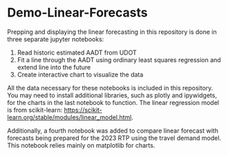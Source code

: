 # Demo-Linear-Forecasts

Prepping and displaying the linear forecasting in this repository is done in three separate jupyter notebooks:

1. Read historic estimated AADT from UDOT
2. Fit a line through the AADT using ordinary least squares regression and extend line into the future
3. Create interactive chart to visualize the data

All the data necessary for these notebooks is included in this repository. You may need to install additional libraries, such as plotly and ipywidgets, for the charts in the last notebook to function. The linear regression model is from scikit-learn: https://scikit-learn.org/stable/modules/linear_model.html.

Additionally, a fourth notebook was added to compare linear forecast with forecasts being prepared for the 2023 RTP using the travel demand model. This notebook relies mainly on matplotlib for charts.
